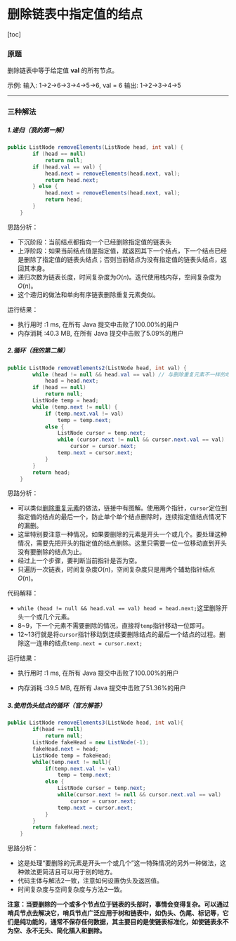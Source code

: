 # 删除链表中指定值的结点

[toc]

### 原题

删除链表中等于给定值 **val** 的所有节点。

示例:
输入: 1->2->6->3->4->5->6, val = 6
输出: 1->2->3->4->5

---

### 三种解法

##### 1.递归（我的第一解）

```java
public ListNode removeElements(ListNode head, int val) {
        if (head == null)
            return null;
        if (head.val == val) {
            head.next = removeElements(head.next, val);
            return head.next;
        } else {
            head.next = removeElements(head.next, val);
            return head;
        }
    }
```

思路分析：

* 下沉阶段：当前结点都指向一个已经删除指定值的链表头
* 上浮阶段：如果当前结点值是指定值，就返回其下一个结点，下一个结点已经是删除了指定值的链表头结点；否则当前结点为没有指定值的链表头结点，返回其本身。
* 递归次数为链表长度，时间复杂度为$O(n)$。迭代使用栈内存，空间复杂度为$O(n)$。
* 这个递归的做法和单向有序链表删除重复元素类似。

运行结果：
* 执行用时 :1 ms, 在所有 Java 提交中击败了100.00%的用户
* 内存消耗 :40.3 MB, 在所有 Java 提交中击败了5.09%的用户

##### 2.循环（我的第二解）

```java
public ListNode removeElements2(ListNode head, int val) {
        while (head != null && head.val == val) // 与删除重复元素不一样的地方！！第一个元素 开头几个元素都是指定值的情况，需要先把这个情况排除
            head = head.next;
        if (head == null)
            return null;
        ListNode temp = head;
        while (temp.next != null) {
            if (temp.next.val != val)
                temp = temp.next;
            else {
                ListNode cursor = temp.next;
                while (cursor.next != null && cursor.next.val == val)
                    cursor = cursor.next;
                temp.next = cursor.next;
            }
        }
        return head;
    }
```

思路分析：

* 可以类似[删除重复元素](https://github.com/ustcyyw/yyw_algorithm/blob/master/easy/LinkedList/deleteDuplicates.md)的做法，链接中有图解。使用两个指针，`cursor`定位到指定值的结点的最后一个，防止单个单个结点删除时，连续指定值结点情况下的漏删。
* 这里特别要注意一种情况，如果要删除的元素是开头一个或几个。要处理这种情况，需要先把开头的指定值的结点删除。这里只需要一位一位移动直到开头没有要删除的结点为止。
* 经过上一个步骤，要判断当前指针是否为空。
* 只遍历一次链表，时间复杂度$O(n)$，空间复杂度只是用两个辅助指针结点$O(n)$。

代码解释：

* `while (head != null && head.val == val) head = head.next;`这里删除开头一个或几个元素。
* 8~9，下一个元素不需要删除的情况，直接将`temp`指针移动一位即可。
* 12~13行就是将`cursor`指针移动到连续要删除结点的最后一个结点的过程。删除这一连串的结点`temp.next = cursor.next;`

运行结果：

* 执行用时 :1 ms, 在所有 Java 提交中击败了100.00%的用户

* 内存消耗 :39.5 MB, 在所有 Java 提交中击败了51.36%的用户

##### 3.使用伪头结点的循环（官方解答）

```java
public ListNode removeElements3(ListNode head, int val){
        if(head == null)
            return null;
        ListNode fakeHead = new ListNode(-1);
        fakeHead.next = head;
        ListNode temp = fakeHead;
        while(temp.next != null){
            if(temp.next.val != val)
                temp = temp.next;
            else {
                ListNode cursor = temp.next;
                while(cursor.next != null && cursor.next.val == val)
                    cursor = cursor.next;
                temp.next = cursor.next;
            }
        }
        return fakeHead.next;
    }
```

思路分析：

* 这是处理“要删除的元素是开头一个或几个”这一特殊情况的另外一种做法，这种做法更简洁且可以用于别的地方。
* 代码主体与解法2一致，注意如何设置伪头及返回值。
* 时间复杂度与空间复杂度与方法2一致。

**注意：当要删除的一个或多个节点位于链表的头部时，事情会变得复杂。可以通过哨兵节点去解决它，哨兵节点广泛应用于树和链表中，如伪头、伪尾、标记等，它们是纯功能的，通常不保存任何数据，其主要目的是使链表标准化，如使链表永不为空、永不无头、简化插入和删除。**

